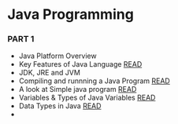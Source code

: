 # Java Programming
  ###   PART 1
- Java Platform Overview
- Key Features of Java Language [READ](https://www.javatpoint.com/features-of-java)
- JDK, JRE and JVM
- Compiling and runnning a Java Program [READ](https://www.javatpoint.com/internal-details-of-hello-java-program) 
- A look at Simple java program [READ](https://www.javatpoint.com/simple-program-of-java)
- Variables & Types of Java Variables [READ](https://www.javatpoint.com/java-variables)
- Data Types in Java [READ](https://www.javatpoint.com/java-data-types)
- 
